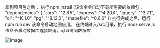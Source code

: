 拿到项目包之后：
执行
npm install
(该命令会自动下载所需要的依赖包：
  "dependencies": {
    "cors": "^2.8.5",
    "express": "^4.20.0",
    "jquery": "^3.7.1",
    "ol": "^10.1.0",
    "pg": "^8.12.0",
    "shapefile": "^0.6.6"
  })
  执行完成之后，运行
  npm run dev
  该命令启动地图应用。
  在终端进入/src目录，执行
  node serve.js
  该命令启动数据库连接应用，可以访问数据库
  

![image](https://github.com/user-attachments/assets/ad633b6a-21a8-48ac-a253-f2f3678681d9)
